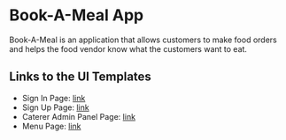 # Book-A-Meal App
Book-A-Meal is an application that allows customers to make food orders and helps the food vendor know what the customers want to eat.

## Links to the UI Templates
* Sign In Page: [link](https://jpkat92.github.io/Book-A-Meal-App/UI/signin.html)
* Sign Up Page: [link](https://jpkat92.github.io/Book-A-Meal-App/UI/signup.html) 
* Caterer Admin Panel Page: [link](https://jpkat92.github.io/Book-A-Meal-App/UI/caterer_admin_template.html) 
* Menu Page: [link](https://jpkat92.github.io/Book-A-Meal-App/UI/menu.html) 
